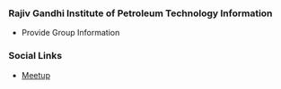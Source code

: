 ### Rajiv Gandhi Institute of Petroleum Technology Information
* Provide Group Information

### Social Links
* [Meetup](#)


